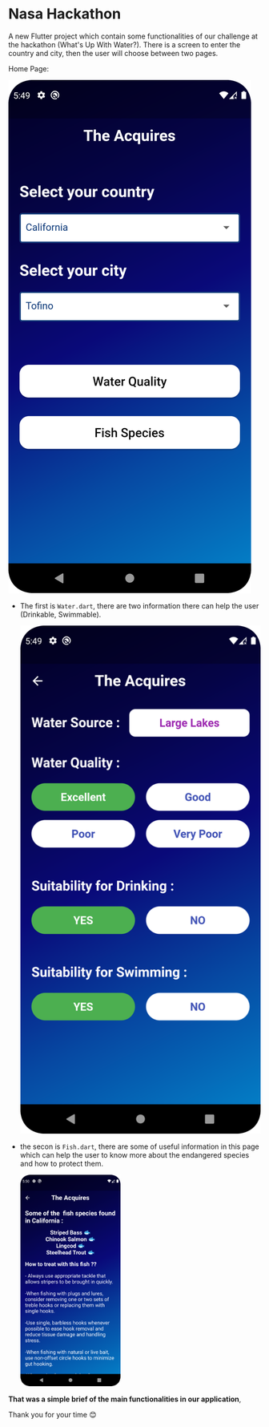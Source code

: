 # Nasa Hackathon

A new Flutter project which contain some functionalities of our challenge at the hackathon (What's Up With Water?). There is a screen to enter the country and city, then the user will choose between two pages.

Home Page: 

![Home](HomeScreen.png)

  - The first is `Water.dart`, there are two information there can help the user (Drinkable, Swimmable).

    ![WaterPage](WaterScreen.png)
    
  - the secon is `Fish.dart`, there are some of useful information in this page which can help the user to know more about the endangered species and how to protect them.

    <img src="fishScreen.png" width="200" />


**That was a simple brief of the main functionalities in our application**,

Thank you for your time 😊
